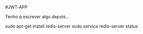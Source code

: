 #JWT-APP

Tenho q escrever algo depois...


sudo apt-get install redis-server
sudo service redis-server status